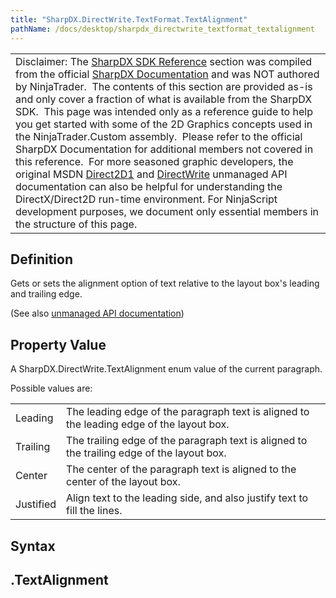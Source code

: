 ```yaml
---
title: "SharpDX.DirectWrite.TextFormat.TextAlignment"
pathName: /docs/desktop/sharpdx_directwrite_textformat_textalignment
---
```


|  |
| --- |
| Disclaimer: The [SharpDX SDK Reference](/docs/desktop/sharpdx_sdk_reference) section was compiled from the official [SharpDX Documentation](http://sharpdx.org/) and was NOT authored by NinjaTrader.  The contents of this section are provided as-is and only cover a fraction of what is available from the SharpDX SDK.  This page was intended only as a reference guide to help you get started with some of the 2D Graphics concepts used in the NinjaTrader.Custom assembly.  Please refer to the official SharpDX Documentation for additional members not covered in this reference.  For more seasoned graphic developers, the original MSDN [Direct2D1](https://msdn.microsoft.com/en-us/library/windows/desktop/dd370990.aspx) and [DirectWrite](https://msdn.microsoft.com/en-us/library/windows/desktop/dd368038.aspx) unmanaged API documentation can also be helpful for understanding the DirectX/Direct2D run-time environment. For NinjaScript development purposes, we document only essential members in the structure of this page. |


## Definition

Gets or sets the alignment option of text relative to the layout box's leading and trailing edge.

(See also [unmanaged API documentation](http://msdn.microsoft.com/en-us/library/dd316681.aspx))


## Property Value

A SharpDX.DirectWrite.TextAlignment enum value of the current paragraph.

Possible values are:

|  |  |
| --- | --- |
| Leading | The leading edge of the paragraph text is aligned to the leading edge of the layout box. |
| Trailing | The trailing edge of the paragraph text is aligned to the trailing edge of the layout box. |
| Center | The center of the paragraph text is aligned to the center of the layout box. |
| Justified | Align text to the leading side, and also justify text to fill the lines. |


## Syntax

<textlayout>.TextAlignment  
--------------------------  